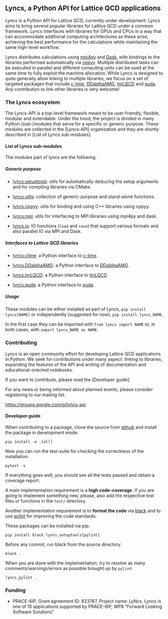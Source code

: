 ## Lyncs, a Python API for Lattice QCD applications

Lyncs is a Python API for Lattice QCD, currently under development.
Lyncs aims to bring several popular libraries for Lattice QCD
under a common framework. Lyncs interfaces with libraries for
GPUs and CPUs in a way that can accommodate additional computing
architectures as these arise, achieving the best performance for
the calculations while maintaining the same high-level workflow. 

Lyncs distributes calculations using [mpi4py] and [Dask], with bindings to the
libraries performed automatically via [cppyy]. Multiple distributed
tasks can be executed in parallel and different computing units
can be used at the same time to fully exploit the machine allocation.
While Lyncs is designed to quite generally allow linking to multiple
libraries, we focus on a set of targeted packages that include
[c-lime], [DDalphaAMG], [tmLQCD] and [quda]. Any contribution to link
other libraries is very welcome!

[mpi4py]: https://mpi4py.readthedocs.io/en/stable/
[Dask]: https://dask.org/
[cppyy]: https://cppyy.readthedocs.io/
[c-lime]: https://github.com/usqcd-software/c-lime
[DDalphaAMG]:  https://github.com/sbacchio/DDalphaAMG
[tmLQCD]:  https://github.com/etmc/tmLQCD
[quda]:  https://github.com/lattice/quda

### The Lyncs ecosystem

The Lyncs-API is a top-level framework meant to be user-friendly,
flexible, modular and extendable. Under the hood, the project is
divided in many Python (sub-)modules that serve for a specific or
generic purpose. These modules are collected in the [Lyncs-API]
organization and they are shortly described in [List of Lyncs sub-modules].


#### List of Lyncs sub-modules

The modules part of lyncs are the following.

##### Generic purpose

- [lyncs.setuptools](https://github.com/Lyncs-API/lyncs.setuptools):
  utils for automatically deducing the setup arguments and for compiling
  libraries via CMake.

- [lyncs.utils](https://github.com/Lyncs-API/lyncs.utils):
  collection of generic-purpose and stand-alone functions.

- [lyncs.cppyy](https://github.com/Lyncs-API/lyncs.cppyy):
  utils for binding and using C++ libraries using cppyy.

- [lyncs.mpi](https://github.com/Lyncs-API/lyncs.mpi):
  utils for interfacing to MPI libraries using mpi4py and dask.

- [lyncs.io](https://github.com/Lyncs-API/lyncs.io):
  IO functions (`load` and `save`) that support various formats
  and also parallel IO via MPI and Dask.

##### Interfaces to Lattice QCD libraries

- [lyncs.clime](https://github.com/Lyncs-API/lyncs.clime):
  a Python interface to [c-lime].

- [lyncs.DDalphaAMG](https://github.com/Lyncs-API/lyncs.DDalphaAMG):
  a Python interface to [DDalphaAMG].

- [lyncs.tmLQCD](https://github.com/Lyncs-API/lyncs.tmLQCD):
  a Python interface to [tmLQCD].

- [lyncs.quda](https://github.com/Lyncs-API/lyncs.quda):
  a Python interface to [quda].

##### Usage

These modules can be either installed as part of Lyncs,
`pip install lyncs[NAME]`
or independently (suggested for now),
`pip install lyncs_NAME`.

In the first case they can be imported with
`from lyncs import NAME`
or, in both cases, with
`import lyncs_NAME as NAME`.

### Contributing

Lyncs is an open community effort for developing Lattice QCD
applications in Python. We seek for contributions under many
aspect: linking to libraries, expanding the features of the API
and writing of documentation and educational-oriented notebooks.

If you want to contribute, please read the [Developer guide].

For any news or being informed about planned events,
please consider registering to our mailing list.

https://groups.google.com/g/lyncs-api

#### Developer guide

When contributing to a package, clone the source from [github](https://github.com/Lyncs-API/)
and install the package in development mode:

```
pip install -e .[all]
```

Now you can run the test-suite for checking the correctness of the installation:

```
pytest -v
```

If everything goes well, you should see all the tests passed and obtain a coverage report.

A main implementation requirement is a **high code-coverage**.
If you are going to implement something new, please, also add the respective
test files or functions in the `test/` directory.

Another implementation requirement is to **format the code** via [black](https://github.com/ambv/black)
and to use [pylint](https://github.com/PyCQA/pylint) for improving the code standards.

These packages can be installed via pip:

```
pip install black lyncs_setuptools[pylint]
```

Before any commit, run black from the source directory:

```
black .
```

When you are done with the implementation, try to resolve as many comments/warnings/errors
as possible brought up by `pylint`:

```
lyncs_pylint .
```


### Funding

- PRACE-6IP, Grant agreement ID: 823767, Project name: LyNcs.
  Lyncs is one of 10 applications supported by PRACE-6IP, WP8
  "Forward Looking Software Solutions".
